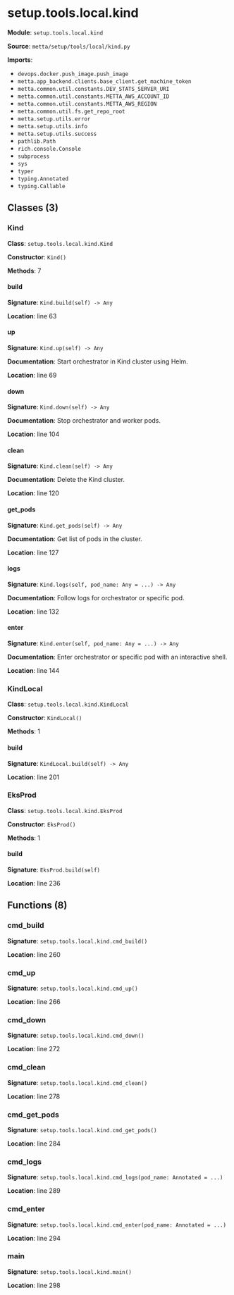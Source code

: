 # setup.tools.local.kind

**Module**: `setup.tools.local.kind`

**Source**: `metta/setup/tools/local/kind.py`

**Imports**:
- `devops.docker.push_image.push_image`
- `metta.app_backend.clients.base_client.get_machine_token`
- `metta.common.util.constants.DEV_STATS_SERVER_URI`
- `metta.common.util.constants.METTA_AWS_ACCOUNT_ID`
- `metta.common.util.constants.METTA_AWS_REGION`
- `metta.common.util.fs.get_repo_root`
- `metta.setup.utils.error`
- `metta.setup.utils.info`
- `metta.setup.utils.success`
- `pathlib.Path`
- `rich.console.Console`
- `subprocess`
- `sys`
- `typer`
- `typing.Annotated`
- `typing.Callable`

## Classes (3)

### Kind

**Class**: `setup.tools.local.kind.Kind`

**Constructor**: `Kind()`

**Methods**: 7

#### build

**Signature**: `Kind.build(self) -> Any`

**Location**: line 63

#### up

**Signature**: `Kind.up(self) -> Any`

**Documentation**: Start orchestrator in Kind cluster using Helm.

**Location**: line 69

#### down

**Signature**: `Kind.down(self) -> Any`

**Documentation**: Stop orchestrator and worker pods.

**Location**: line 104

#### clean

**Signature**: `Kind.clean(self) -> Any`

**Documentation**: Delete the Kind cluster.

**Location**: line 120

#### get_pods

**Signature**: `Kind.get_pods(self) -> Any`

**Documentation**: Get list of pods in the cluster.

**Location**: line 127

#### logs

**Signature**: `Kind.logs(self, pod_name: Any = ...) -> Any`

**Documentation**: Follow logs for orchestrator or specific pod.

**Location**: line 132

#### enter

**Signature**: `Kind.enter(self, pod_name: Any = ...) -> Any`

**Documentation**: Enter orchestrator or specific pod with an interactive shell.

**Location**: line 144


### KindLocal

**Class**: `setup.tools.local.kind.KindLocal`

**Constructor**: `KindLocal()`

**Methods**: 1

#### build

**Signature**: `KindLocal.build(self) -> Any`

**Location**: line 201


### EksProd

**Class**: `setup.tools.local.kind.EksProd`

**Constructor**: `EksProd()`

**Methods**: 1

#### build

**Signature**: `EksProd.build(self)`

**Location**: line 236


## Functions (8)

### cmd_build

**Signature**: `setup.tools.local.kind.cmd_build()`

**Location**: line 260

### cmd_up

**Signature**: `setup.tools.local.kind.cmd_up()`

**Location**: line 266

### cmd_down

**Signature**: `setup.tools.local.kind.cmd_down()`

**Location**: line 272

### cmd_clean

**Signature**: `setup.tools.local.kind.cmd_clean()`

**Location**: line 278

### cmd_get_pods

**Signature**: `setup.tools.local.kind.cmd_get_pods()`

**Location**: line 284

### cmd_logs

**Signature**: `setup.tools.local.kind.cmd_logs(pod_name: Annotated = ...)`

**Location**: line 289

### cmd_enter

**Signature**: `setup.tools.local.kind.cmd_enter(pod_name: Annotated = ...)`

**Location**: line 294

### main

**Signature**: `setup.tools.local.kind.main()`

**Location**: line 298

